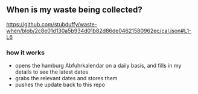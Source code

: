 ## When is my waste being collected?
  https://github.com/stubduffy/waste-when/blob/2c8e01d130a5b934d01b82d86de04621580962ec/cal.json#L1-L6
  
  ### how it works
  - opens the hamburg Abfuhrkalendar on a daily basis, and fills in my details to see the latest dates
  - grabs the relevant dates and stores them
  - pushes the update back to this repo
  
